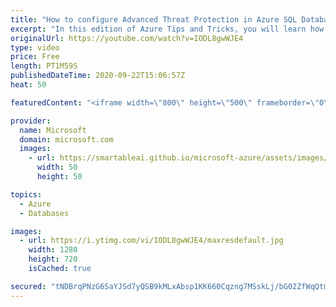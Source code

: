 ```yaml
---
title: "How to configure Advanced Threat Protection in Azure SQL Database | Azure Tips and Tricks"
excerpt: "In this edition of Azure Tips and Tricks, you will learn how to configure Advanced Threat Protection in Azure SQL Database and how it protects your applications.    For more tips and tricks, visit: https://aka.ms/azuretipsandtricks   Get started with 12 months of free services and $200 USD in credit."
originalUrl: https://youtube.com/watch?v=IODL8gwWJE4
type: video
price: Free
length: PT1M59S
publishedDateTime: 2020-09-22T15:06:57Z
heat: 50

featuredContent: "<iframe width=\"800\" height=\"500\" frameborder=\"0\" src=\"https://www.youtube.com/embed/IODL8gwWJE4\" allow=\"accelerometer; autoplay; encrypted-media; gyroscope; picture-in-picture\" allowfullscreen></iframe>"

provider:
  name: Microsoft
  domain: microsoft.com
  images:
    - url: https://smartableai.github.io/microsoft-azure/assets/images/organizations/microsoft.com-50x50.jpg
      width: 50
      height: 50

topics:
  - Azure
  - Databases

images:
  - url: https://i.ytimg.com/vi/IODL8gwWJE4/maxresdefault.jpg
    width: 1280
    height: 720
    isCached: true

secured: "tNDBrqPNzG6SaYJSd7yQSB9kMLxAbsp1KK660Cqzng7MSskLj/bG02ZfWqQtmfuoOcMEHO+mou4n7HAbGYczuWq1QoghOQT0p3qTVX8hS6RA1B8wUCuhQWoQdh6bfTbYCf3LAEgFDR/GqYI8iR9iiRUfoeVnvnPwz5Aqna0MHY21Vs0DdWWnr0Jtva/IF/D2tsHfXAoTIXZjUmXjcX9OZJJdkJkd1S6ouTSVEZ8KW7zsZUFxvHy4OsM430E10bX1IjXSQBa1fFdffIAWHd1xGYl9gzHAmijbIye2BtrZXUMyoxq7uGVmQwiPFqPP1K+Q1fcVlUXZQoKhpI1T+yLIKsUJ3YHKVxeNbzg3Dvog1IN82sXhpaKKE3czlg00TYRX74EYDdX+Lrg1fw3PgMTLJV22YtzUtxag33QCF8qx7hc=;15hw2952KFfYz/Ws2Ds5aA=="
---
```


